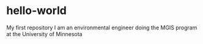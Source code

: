 # hello-world
My first repository
I am an environmental engineer doing the MGIS program at the University of Minnesota
